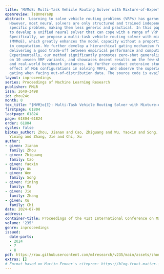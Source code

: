 ```yaml
---
title: 'MVMoE: Multi-Task Vehicle Routing Solver with Mixture-of-Experts'
openreview: lsQnneYa8p
abstract: 'Learning to solve vehicle routing problems (VRPs) has garnered much attention.
  However, most neural solvers are only structured and trained independently on a
  specific problem, making them less generic and practical. In this paper, we aim
  to develop a unified neural solver that can cope with a range of VRP variants simultaneously.
  Specifically, we propose a multi-task vehicle routing solver with mixture-of-experts
  (MVMoE), which greatly enhances the model capacity without a proportional increase
  in computation. We further develop a hierarchical gating mechanism for the MVMoE,
  delivering a good trade-off between empirical performance and computational complexity.
  Experimentally, our method significantly promotes zero-shot generalization performance
  on 10 unseen VRP variants, and showcases decent results on the few-shot setting
  and real-world benchmark instances. We further conduct extensive studies on the
  effect of MoE configurations in solving VRPs, and observe the superiority of hierarchical
  gating when facing out-of-distribution data. The source code is available at: https://github.com/RoyalSkye/Routing-MVMoE.'
layout: inproceedings
series: Proceedings of Machine Learning Research
publisher: PMLR
issn: 2640-3498
id: zhou24c
month: 0
tex_title: "{MVM}o{E}: Multi-Task Vehicle Routing Solver with Mixture-of-Experts"
firstpage: 61804
lastpage: 61824
page: 61804-61824
order: 61804
cycles: false
bibtex_author: Zhou, Jianan and Cao, Zhiguang and Wu, Yaoxin and Song, Wen and Ma,
  Yining and Zhang, Jie and Chi, Xu
author:
- given: Jianan
  family: Zhou
- given: Zhiguang
  family: Cao
- given: Yaoxin
  family: Wu
- given: Wen
  family: Song
- given: Yining
  family: Ma
- given: Jie
  family: Zhang
- given: Xu
  family: Chi
date: 2024-07-08
address:
container-title: Proceedings of the 41st International Conference on Machine Learning
volume: '235'
genre: inproceedings
issued:
  date-parts:
  - 2024
  - 7
  - 8
pdf: https://raw.githubusercontent.com/mlresearch/v235/main/assets/zhou24c/zhou24c.pdf
extras: []
# Format based on Martin Fenner's citeproc: https://blog.front-matter.io/posts/citeproc-yaml-for-bibliographies/
---
```

